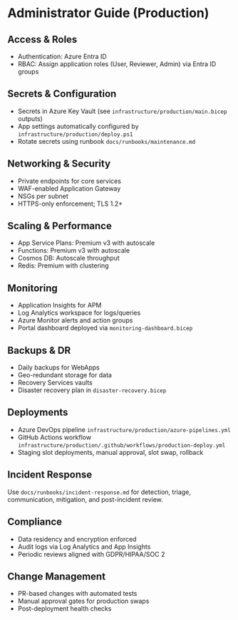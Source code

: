 # Administrator Guide (Production)

## Access & Roles
- Authentication: Azure Entra ID
- RBAC: Assign application roles (User, Reviewer, Admin) via Entra ID groups

## Secrets & Configuration
- Secrets in Azure Key Vault (see `infrastructure/production/main.bicep` outputs)
- App settings automatically configured by `infrastructure/production/deploy.ps1`
- Rotate secrets using runbook `docs/runbooks/maintenance.md`

## Networking & Security
- Private endpoints for core services
- WAF-enabled Application Gateway
- NSGs per subnet
- HTTPS-only enforcement; TLS 1.2+

## Scaling & Performance
- App Service Plans: Premium v3 with autoscale
- Functions: Premium v3 with autoscale
- Cosmos DB: Autoscale throughput
- Redis: Premium with clustering

## Monitoring
- Application Insights for APM
- Log Analytics workspace for logs/queries
- Azure Monitor alerts and action groups
- Portal dashboard deployed via `monitoring-dashboard.bicep`

## Backups & DR
- Daily backups for WebApps
- Geo-redundant storage for data
- Recovery Services vaults
- Disaster recovery plan in `disaster-recovery.bicep`

## Deployments
- Azure DevOps pipeline `infrastructure/production/azure-pipelines.yml`
- GitHub Actions workflow `infrastructure/production/.github/workflows/production-deploy.yml`
- Staging slot deployments, manual approval, slot swap, rollback

## Incident Response
Use `docs/runbooks/incident-response.md` for detection, triage, communication, mitigation, and post-incident review.

## Compliance
- Data residency and encryption enforced
- Audit logs via Log Analytics and App Insights
- Periodic reviews aligned with GDPR/HIPAA/SOC 2

## Change Management
- PR-based changes with automated tests
- Manual approval gates for production swaps
- Post-deployment health checks

